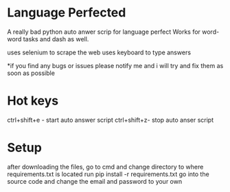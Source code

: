 # Language Perfected

A really bad python auto anwer scrip for language perfect
Works for word-word tasks and dash as well.

uses selenium to scrape the web
uses keyboard to type answers

*if you find any bugs or issues please notify me and i will try and fix them as soon as possible

# Hot keys
ctrl+shift+e - start auto answer script
ctrl+shift+z- stop auto anser script

# Setup
after downloading the files, go to cmd and change directory to where requirements.txt is located
run pip install -r requirements.txt
go into the source code and change the email and password to your own
